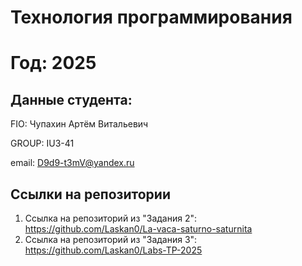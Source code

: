 # Технология программирования
# Год: 2025

## Данные студента:

FIO: Чупахин Артём Витальевич

GROUP: IU3-41

email: D9d9-t3mV@yandex.ru

## Ссылки на репозитории

1. Ссылка на репозиторий из "Задания 2": https://github.com/Laskan0/La-vaca-saturno-saturnita
2. Ссылка на репозиторий из "Задания 3": https://github.com/Laskan0/Labs-TP-2025
